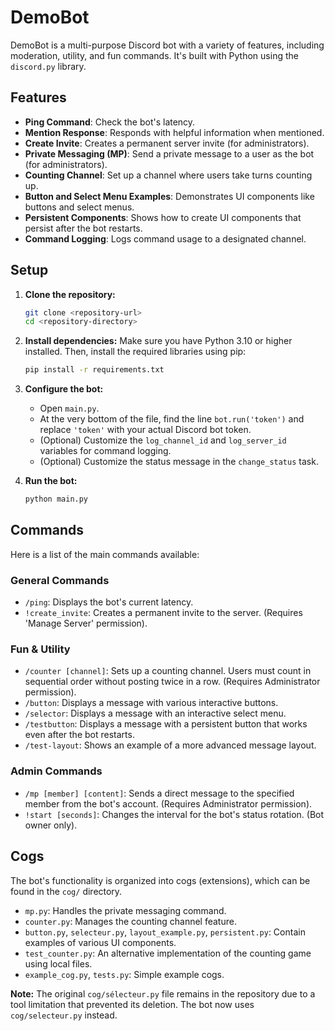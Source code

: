 # DemoBot

DemoBot is a multi-purpose Discord bot with a variety of features, including moderation, utility, and fun commands. It's built with Python using the `discord.py` library.

## Features

*   **Ping Command**: Check the bot's latency.
*   **Mention Response**: Responds with helpful information when mentioned.
*   **Create Invite**: Creates a permanent server invite (for administrators).
*   **Private Messaging (MP)**: Send a private message to a user as the bot (for administrators).
*   **Counting Channel**: Set up a channel where users take turns counting up.
*   **Button and Select Menu Examples**: Demonstrates UI components like buttons and select menus.
*   **Persistent Components**: Shows how to create UI components that persist after the bot restarts.
*   **Command Logging**: Logs command usage to a designated channel.

## Setup

1.  **Clone the repository:**
    ```bash
    git clone <repository-url>
    cd <repository-directory>
    ```

2.  **Install dependencies:**
    Make sure you have Python 3.10 or higher installed. Then, install the required libraries using pip:
    ```bash
    pip install -r requirements.txt
    ```

3.  **Configure the bot:**
    *   Open `main.py`.
    *   At the very bottom of the file, find the line `bot.run('token')` and replace `'token'` with your actual Discord bot token.
    *   (Optional) Customize the `log_channel_id` and `log_server_id` variables for command logging.
    *   (Optional) Customize the status message in the `change_status` task.

4.  **Run the bot:**
    ```bash
    python main.py
    ```

## Commands

Here is a list of the main commands available:

### General Commands

*   `/ping`: Displays the bot's current latency.
*   `!create_invite`: Creates a permanent invite to the server. (Requires 'Manage Server' permission).

### Fun & Utility

*   `/counter [channel]`: Sets up a counting channel. Users must count in sequential order without posting twice in a row. (Requires Administrator permission).
*   `/button`: Displays a message with various interactive buttons.
*   `/selector`: Displays a message with an interactive select menu.
*   `/testbutton`: Displays a message with a persistent button that works even after the bot restarts.
*   `/test-layout`: Shows an example of a more advanced message layout.

### Admin Commands

*   `/mp [member] [content]`: Sends a direct message to the specified member from the bot's account. (Requires Administrator permission).
*   `!start [seconds]`: Changes the interval for the bot's status rotation. (Bot owner only).

## Cogs

The bot's functionality is organized into cogs (extensions), which can be found in the `cog/` directory.

*   `mp.py`: Handles the private messaging command.
*   `counter.py`: Manages the counting channel feature.
*   `button.py`, `selecteur.py`, `layout_example.py`, `persistent.py`: Contain examples of various UI components.
*   `test_counter.py`: An alternative implementation of the counting game using local files.
*   `example_cog.py`, `tests.py`: Simple example cogs.

**Note:** The original `cog/sélecteur.py` file remains in the repository due to a tool limitation that prevented its deletion. The bot now uses `cog/selecteur.py` instead.